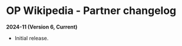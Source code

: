 # OP Wikipedia - Partner changelog

<head>
  <meta name="guidename" content="Integration"/>
  <meta name="context" content="GUID-1c8cd1e8-a9ad-4198-8067-7135f1b839f2"/>
</head>

**2024-11 (Version 6, Current)**
 - Initial release.